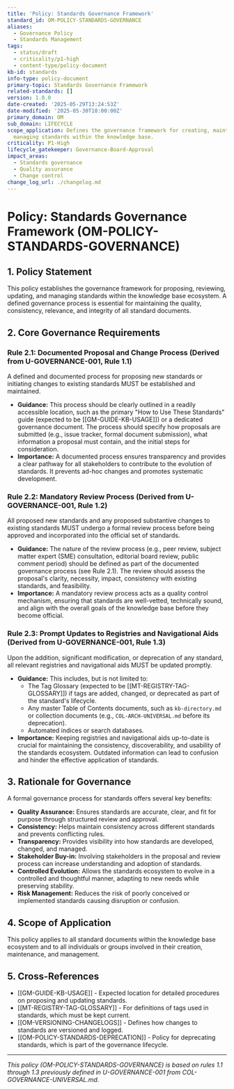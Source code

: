 ```yaml
---
title: 'Policy: Standards Governance Framework'
standard_id: OM-POLICY-STANDARDS-GOVERNANCE
aliases:
  - Governance Policy
  - Standards Management
tags:
  - status/draft
  - criticality/p1-high
  - content-type/policy-document
kb-id: standards
info-type: policy-document
primary-topic: Standards Governance Framework
related-standards: []
version: 1.0.0
date-created: '2025-05-29T13:24:53Z'
date-modified: '2025-05-30T18:00:00Z'
primary_domain: OM
sub_domain: LIFECYCLE
scope_application: Defines the governance framework for creating, maintaining, and
  managing standards within the knowledge base.
criticality: P1-High
lifecycle_gatekeeper: Governance-Board-Approval
impact_areas:
  - Standards governance
  - Quality assurance
  - Change control
change_log_url: ./changelog.md
---
```

# Policy: Standards Governance Framework (OM-POLICY-STANDARDS-GOVERNANCE)

## 1. Policy Statement

This policy establishes the governance framework for proposing, reviewing, updating, and managing standards within the knowledge base ecosystem. A defined governance process is essential for maintaining the quality, consistency, relevance, and integrity of all standard documents.

## 2. Core Governance Requirements

### Rule 2.1: Documented Proposal and Change Process (Derived from U-GOVERNANCE-001, Rule 1.1)
A defined and documented process for proposing new standards or initiating changes to existing standards MUST be established and maintained.
*   **Guidance:** This process should be clearly outlined in a readily accessible location, such as the primary "How to Use These Standards" guide (expected to be [[GM-GUIDE-KB-USAGE]]) or a dedicated governance document. The process should specify how proposals are submitted (e.g., issue tracker, formal document submission), what information a proposal must contain, and the initial steps for consideration.
*   **Importance:** A documented process ensures transparency and provides a clear pathway for all stakeholders to contribute to the evolution of standards. It prevents ad-hoc changes and promotes systematic development.

### Rule 2.2: Mandatory Review Process (Derived from U-GOVERNANCE-001, Rule 1.2)
All proposed new standards and any proposed substantive changes to existing standards MUST undergo a formal review process before being approved and incorporated into the official set of standards.
*   **Guidance:** The nature of the review process (e.g., peer review, subject matter expert (SME) consultation, editorial board review, public comment period) should be defined as part of the documented governance process (see Rule 2.1). The review should assess the proposal's clarity, necessity, impact, consistency with existing standards, and feasibility.
*   **Importance:** A mandatory review process acts as a quality control mechanism, ensuring that standards are well-vetted, technically sound, and align with the overall goals of the knowledge base before they become official.

### Rule 2.3: Prompt Updates to Registries and Navigational Aids (Derived from U-GOVERNANCE-001, Rule 1.3)
Upon the addition, significant modification, or deprecation of any standard, all relevant registries and navigational aids MUST be updated promptly.
*   **Guidance:** This includes, but is not limited to:
    *   The Tag Glossary (expected to be [[MT-REGISTRY-TAG-GLOSSARY]]) if tags are added, changed, or deprecated as part of the standard's lifecycle.
    *   Any master Table of Contents documents, such as `kb-directory.md` or collection documents (e.g., `COL-ARCH-UNIVERSAL.md` before its deprecation).
    *   Automated indices or search databases.
*   **Importance:** Keeping registries and navigational aids up-to-date is crucial for maintaining the consistency, discoverability, and usability of the standards ecosystem. Outdated information can lead to confusion and hinder the effective application of standards.

## 3. Rationale for Governance

A formal governance process for standards offers several key benefits:

*   **Quality Assurance:** Ensures standards are accurate, clear, and fit for purpose through structured review and approval.
*   **Consistency:** Helps maintain consistency across different standards and prevents conflicting rules.
*   **Transparency:** Provides visibility into how standards are developed, changed, and managed.
*   **Stakeholder Buy-in:** Involving stakeholders in the proposal and review process can increase understanding and adoption of standards.
*   **Controlled Evolution:** Allows the standards ecosystem to evolve in a controlled and thoughtful manner, adapting to new needs while preserving stability.
*   **Risk Management:** Reduces the risk of poorly conceived or implemented standards causing disruption or confusion.

## 4. Scope of Application

This policy applies to all standard documents within the knowledge base ecosystem and to all individuals or groups involved in their creation, maintenance, and management.

## 5. Cross-References
- [[GM-GUIDE-KB-USAGE]] - Expected location for detailed procedures on proposing and updating standards.
- [[MT-REGISTRY-TAG-GLOSSARY]] - For definitions of tags used in standards, which must be kept current.
- [[OM-VERSIONING-CHANGELOGS]] - Defines how changes to standards are versioned and logged.
- [[OM-POLICY-STANDARDS-DEPRECATION]] - Policy for deprecating standards, which is part of the governance lifecycle.

---
*This policy (OM-POLICY-STANDARDS-GOVERNANCE) is based on rules 1.1 through 1.3 previously defined in U-GOVERNANCE-001 from COL-GOVERNANCE-UNIVERSAL.md.*
